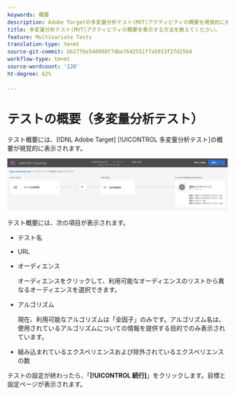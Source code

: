 ```yaml
---
keywords: 概要
description: Adobe Targetの多変量分析テスト(MVT)アクティビティの概要を視覚的に表示します。
title: 多変量分析テスト(MVT)アクティビティの概要を表示する方法を教えてください。
feature: Multivariate Tests
translation-type: tm+mt
source-git-commit: bb27f6e540998f7dbe7642551f7a5013f2fd25b4
workflow-type: tm+mt
source-wordcount: '120'
ht-degree: 62%

---
```



# テストの概要（多変量分析テスト）

テスト概要には、[!DNL Adobe Target] [!UICONTROL 多変量分析テスト]の概要が視覚的に表示されます。

![テスト概要ダイアログボックス](/help/c-activities/c-multivariate-testing/t-create-multivariate-test/assets/summary2new.png)

テスト概要には、次の項目が表示されます。

* テスト名
* URL
* オーディエンス

   オーディエンスをクリックして、利用可能なオーディエンスのリストから異なるオーディエンスを選択できます。
* アルゴリズム

   現在、利用可能なアルゴリズムは「全因子」のみです。アルゴリズム名は、使用されているアルゴリズムについての情報を提供する目的でのみ表示されています。
* 組み込まれているエクスペリエンスおよび除外されているエクスペリエンスの数

テストの設定が終わったら、「**[!UICONTROL 続行]**」をクリックします。目標と設定ページが表示されます。
